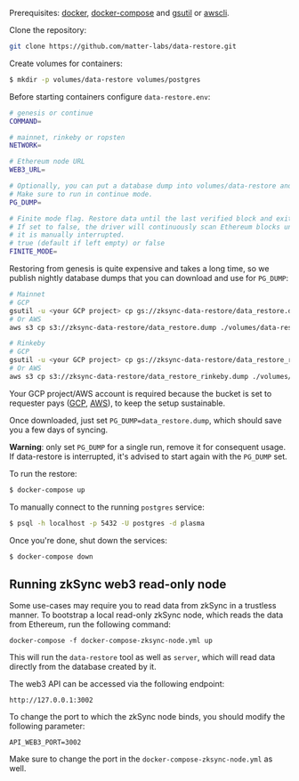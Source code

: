 Prerequisites: [docker](https://docs.docker.com/engine/install/), [docker-compose](https://docs.docker.com/compose/install/) and [gsutil](https://cloud.google.com/storage/docs/gsutil_install) or [awscli](https://docs.aws.amazon.com/cli/latest/userguide/getting-started-install.html).

Clone the repository:
```sh
git clone https://github.com/matter-labs/data-restore.git
```

Create volumes for containers:
```sh
$ mkdir -p volumes/data-restore volumes/postgres
```

Before starting containers configure `data-restore.env`:
```sh
# genesis or continue
COMMAND=

# mainnet, rinkeby or ropsten
NETWORK=

# Ethereum node URL
WEB3_URL=

# Optionally, you can put a database dump into volumes/data-restore and specify its name here.
# Make sure to run in continue mode.
PG_DUMP=

# Finite mode flag. Restore data until the last verified block and exit.
# If set to false, the driver will continuously scan Ethereum blocks unless
# it is manually interrupted.
# true (default if left empty) or false
FINITE_MODE=
```

Restoring from genesis is quite expensive and takes a long time, so we publish nightly database dumps that you can download and use for `PG_DUMP`:
```sh
# Mainnet
# GCP
gsutil -u <your GCP project> cp gs://zksync-data-restore/data_restore.dump ./volumes/data-restore/data_restore.dump
# Or AWS
aws s3 cp s3://zksync-data-restore/data_restore.dump ./volumes/data-restore/data_restore.dump --request-payer requester

# Rinkeby
# GCP
gsutil -u <your GCP project> cp gs://zksync-data-restore/data_restore_rinkeby.dump ./volumes/data-restore/data_restore_rinkeby.dump
# Or AWS
aws s3 cp s3://zksync-data-restore/data_restore_rinkeby.dump ./volumes/data-restore/data_restore_rinkeby.dump --request-payer requester
```

Your GCP project/AWS account is required because the bucket is set to requester pays ([GCP](https://cloud.google.com/storage/docs/requester-pays), [AWS](https://docs.aws.amazon.com/AmazonS3/latest/userguide/RequesterPaysBuckets.html)), to keep the setup sustainable. 

Once downloaded, just set `PG_DUMP=data_restore.dump`, which should save you a few days of syncing.

**Warning**: only set `PG_DUMP` for a single run, remove it for consequent usage. If data-restore is interrupted, it's advised to start again with the `PG_DUMP` set.

To run the restore:
```sh
$ docker-compose up
```

To manually connect to the running `postgres` service:
```sh
$ psql -h localhost -p 5432 -U postgres -d plasma
```

Once you're done, shut down the services:
```sh
$ docker-compose down
```

## Running zkSync web3 read-only node

Some use-cases may require you to read data from zkSync in a trustless manner. To bootstrap a local read-only zkSync node, which reads the data from Ethereum, run the following command:

```
docker-compose -f docker-compose-zksync-node.yml up
```

This will run the `data-restore` tool as well as `server`, which will read data directly from the database created by it.

The web3 API can be accessed via the following endpoint:

```
http://127.0.0.1:3002
```

To change the port to which the zkSync node binds, you should modify the following parameter:

```
API_WEB3_PORT=3002
```

Make sure to change the port in the `docker-compose-zksync-node.yml` as well.
